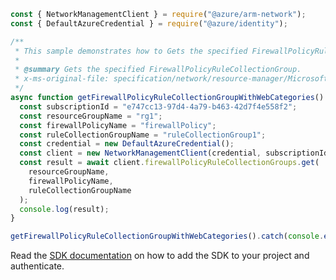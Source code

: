 ```javascript
const { NetworkManagementClient } = require("@azure/arm-network");
const { DefaultAzureCredential } = require("@azure/identity");

/**
 * This sample demonstrates how to Gets the specified FirewallPolicyRuleCollectionGroup.
 *
 * @summary Gets the specified FirewallPolicyRuleCollectionGroup.
 * x-ms-original-file: specification/network/resource-manager/Microsoft.Network/stable/2021-05-01/examples/FirewallPolicyRuleCollectionGroupWithWebCategoriesGet.json
 */
async function getFirewallPolicyRuleCollectionGroupWithWebCategories() {
  const subscriptionId = "e747cc13-97d4-4a79-b463-42d7f4e558f2";
  const resourceGroupName = "rg1";
  const firewallPolicyName = "firewallPolicy";
  const ruleCollectionGroupName = "ruleCollectionGroup1";
  const credential = new DefaultAzureCredential();
  const client = new NetworkManagementClient(credential, subscriptionId);
  const result = await client.firewallPolicyRuleCollectionGroups.get(
    resourceGroupName,
    firewallPolicyName,
    ruleCollectionGroupName
  );
  console.log(result);
}

getFirewallPolicyRuleCollectionGroupWithWebCategories().catch(console.error);
```

Read the [SDK documentation](https://github.com/Azure/azure-sdk-for-js/blob/%40azure%2Farm-network_27.0.0/sdk/network/arm-network/README.md) on how to add the SDK to your project and authenticate.

